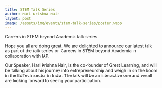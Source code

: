 ```yaml
---
title: STEM Talk Series
author: Hari Krishna Nair
layout: post
image: /assets/img/events/stem-talk-series/poster.webp
---
```


Careers in STEM beyond Academia talk series

<!--more-->

Hope you all are doing great. We are delighted to announce our latest talk as part of the talk series on Careers in STEM beyond Academia in collaboration with IAP.
 
Our Speaker, Hari Krishna Nair, is the co-founder of Great Learning, and will be talking about his journey into entrepreneurship and weigh in on the boom in the EdTech sector in India.
The talk will be an interactive one and we all are looking forward to seeing your participation.

 
